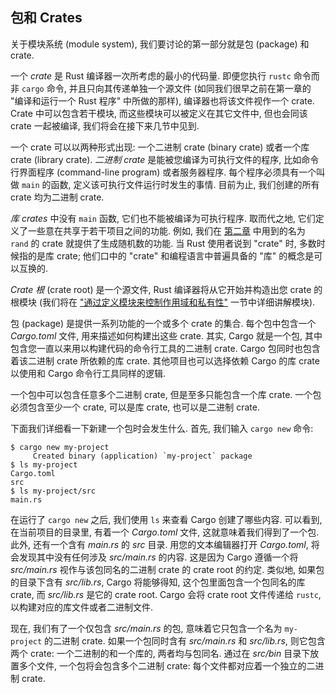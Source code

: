 ## 包和 Crates

关于模块系统 (module system), 我们要讨论的第一部分就是包 (package) 和 crate.

一个 *crate* 是 Rust 编译器一次所考虑的最小的代码量. 即便您执行 `rustc` 命令而非
`cargo` 命令, 并且只向其传递单独一个源文件 (如同我们很早之前在第一章的
"编译和运行一个 Rust 程序" 中所做的那样), 编译器也将该文件视作一个 crate.
Crate 中可以包含若干模块, 而这些模块可以被定义在其它文件中, 但也会同该 crate
一起被编译, 我们将会在接下来几节中见到.

一个 crate 可以以两种形式出现: 一个二进制 crate (binary crate) 或者一个库 crate
(library crate). *二进制 crate* 是能被您编译为可执行文件的程序, 比如命令行界面程序
(command-line program) 或者服务器程序. 每个程序必须具有一个叫做 `main`
的函数, 定义该可执行文件运行时发生的事情. 目前为止, 我们创建的所有 crate
均为二进制 crate.

*库 crates* 中没有 `main` 函数, 它们也不能被编译为可执行程序. 取而代之地,
它们定义了一些意在共享于若干项目之间的功能. 例如, 我们在
[第二章][rand]<!-- ignore --> 中用到的名为 `rand` 的 crate 就提供了生成随机数的功能.
当 Rust 使用者说到 "crate" 时, 多数时候指的是库 crate; 他们口中的 "crate"
和编程语言中普遍具备的 "库" 的概念是可以互换的.

*Crate 根* (crate root) 是一个源文件, Rust 编译器将从它开始并构造出您 crate
的根模块 (我们将在 ["通过定义模块来控制作用域和私有性"][modules]<!-- ignore -->
一节中详细讲解模块).

包 (package) 是提供一系列功能的一个或多个 crate 的集合. 每个包中包含一个
*Cargo.toml* 文件, 用来描述如何构建出这些 crate. 其实, Cargo 就是一个包,
其中包含您一直以来用以构建代码的命令行工具的二进制 crate.
Cargo 包同时也包含着该二进制 crate 所依赖的库 crate. 其他项目也可以选择依赖
Cargo 的库 crate 以使用和 Cargo 命令行工具同样的逻辑.

一个包中可以包含任意多个二进制 crate, 但是至多只能包含一个库 crate.
一个包必须包含至少一个 crate, 可以是库 crate, 也可以是二进制 crate.

下面我们详细看一下新建一个包时会发生什么. 首先, 我们输入 `cargo new` 命令:

```console
$ cargo new my-project
     Created binary (application) `my-project` package
$ ls my-project
Cargo.toml
src
$ ls my-project/src
main.rs
```

在运行了 `cargo new` 之后, 我们使用 `ls` 来查看 Cargo 创建了哪些内容. 可以看到,
在当前项目的目录里, 有着一个 *Cargo.toml* 文件, 这就意味着我们得到了一个包.
此外, 还有一个含有 *main.rs* 的 *src* 目录. 用您的文本编辑器打开 *Cargo.toml*,
将会发现其中没有任何涉及 *src/main.rs* 的内容. 这是因为 Cargo 遵循一个将
*src/main.rs* 视作与该包同名的二进制 crate 的 crate root 的约定. 类似地, 
如果包的目录下含有 *src/lib.rs*, Cargo 将能够得知, 这个包里面包含一个包同名的库
crate, 而 *src/lib.rs* 是它的 crate root. Cargo 会将 crate root 文件传递给
`rustc`, 以构建对应的库文件或者二进制文件.

现在, 我们有了一个仅包含 *src/main.rs* 的包, 意味着它只包含一个名为 `my-project`
的二进制 crate. 如果一个包同时含有 *src/main.rs* 和 *src/lib.rs*, 则它包含两个
crate: 一个二进制的和一个库的, 两者均与包同名. 通过在 *src/bin* 目录下放置多个文件,
一个包将会包含多个二进制 crate: 每个文件都对应着一个独立的二进制 crate.

[modules]: ch07-02-defining-modules-to-control-scope-and-privacy.html
[rand]: ch02-00-guessing-game-tutorial.html#generating-a-random-number
